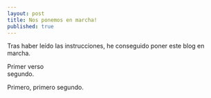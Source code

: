 ```yaml
---
layout: post
title: Nos ponemos en marcha!
published: true
---
```


Tras haber leído las instrucciones, he conseguido poner este blog en marcha.

Primer verso  
segundo.

Primero, primero
segundo.
